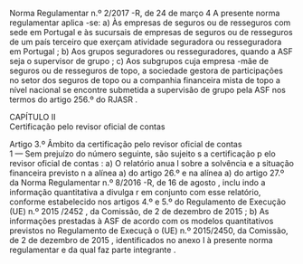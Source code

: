  
 
 
Norma Regulamentar  n.º 2/2017 -R, de 24 de março  4 
A presente norma regulamentar aplica -se: 
a) Às empresas de seguros ou de resseguros com sede em Portugal e às sucursais de 
empresas de seguros ou de resseguros de um país terceiro  que exerçam atividade seguradora ou 
resseguradora em Portugal ; 
b) Aos grupos seguradores ou resseguradores, quando a ASF seja o supervisor  de 
grupo ; 
c) Aos subgrupos cuja  empresa -mãe de seguros ou de resseguros de topo, a sociedade 
gestora de participações no setor dos seguros de topo ou a companhia  financeira mista de topo a 
nível nacional  se encontre submetida a supervisão de grupo pela ASF  nos termos do artigo 256.º 
do RJASR . 
 
CAPÍTULO II  
Certificação pelo revisor oficial de contas  
 
Artigo 3.º 
Âmbito  da certificação  pelo revisor oficial de contas  
1 — Sem prejuízo do  número seguinte, são sujeito s a certificação p elo revisor oficial de 
contas : 
a) O relatório anua l sobre a solvência e a situação financeira previsto n a alínea a) do 
artigo  26.º e na alínea a) do artigo 27.º  da Norma Regulamentar n.º 8/2016 -R, de 16 de agosto , 
inclu indo a informação quantitativa a divulga r em conjunto com esse relatório, conforme 
estabelecido  nos artigos 4.º e 5.º  do Regulamento  de Execução (UE)  n.º 2015 /2452 , da 
Comissão, de 2 de dezembro  de 2015 ; 
b) As informações prestadas à ASF de acordo com os modelos quantitativos previstos 
no Regulamento de Execuçã o (UE) n.º 2015/2450, da Comissão, de 2 de dezembro de 2015 , 
identificados no anexo I à presente norma regulamentar e da qual faz parte integrante . 